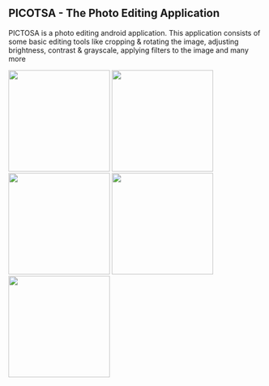 ## PICOTSA - The Photo Editing Application

PICTOSA is a photo editing android application. This application consists of some basic editing tools like cropping & rotating the image, adjusting brightness, contrast & grayscale, applying filters to the image and many more


<p>

<img src="https://raw.githubusercontent.com/sainiharit/PICTOSA/master/app/src/main/res/layout/1.jpg?raw=true" width="200"/>

<img src="https://raw.githubusercontent.com/sainiharit/PICTOSA/master/app/src/main/res/layout/2.jpg?raw=true" width="200"/>

<img src="https://raw.githubusercontent.com/sainiharit/PICTOSA/master/app/src/main/res/layout/3.jpg?raw=true" width="200"/>

<img src="https://raw.githubusercontent.com/sainiharit/PICTOSA/master/app/src/main/res/layout/4.jpg?raw=true" width="200"/>

<img src="https://raw.githubusercontent.com/sainiharit/PICTOSA/master/app/src/main/res/layout/5.jpg?raw=true" width="200"/>
</p>
